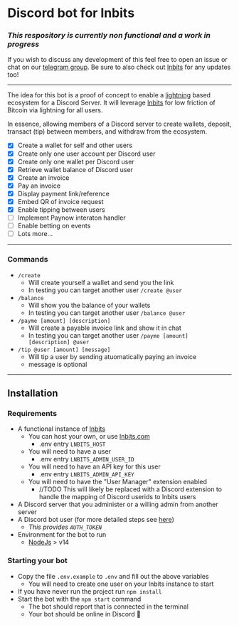 # Discord bot for lnbits

### _This respository is currently non functional and a work in progress_

If you wish to discuss any development of this feel free to open an issue or chat on our [telegram group](https://t.me/joinchat/dh4xD_LwlAphOWNk).
Be sure to also check out [lnbits](https://github.com/lnbits/lnbits) for any updates too!

---

The idea for this bot is a proof of concept to enable a [lightning](https://lightning.network/) based ecosystem for a Discord Server. It will leverage [lnbits](https://github.com/lnbits/lnbits) for low friction of Bitcoin via lightning for all users. 

In essence, allowing members of a Discord server to create wallets, deposit, transact (tip) between members, and withdraw from the ecosystem.

- [x] Create a wallet for self and other users
- [x] Create only one user account per Discord user
- [x] Create only one wallet per Discord user
- [x] Retrieve wallet balance of Discord user
- [x] Create an invoice
- [X] Pay an invoice
- [x] Display payment link/reference
- [x] Embed QR of invoice request
- [X] Enable tipping between users
- [ ] Implement Paynow interaton handler
- [ ] Enable betting on events
- [ ] Lots more...

---

### Commands

- `/create`
  - Will create yourself a wallet and send you the link
  - In testing you can target another user `/create @user`
- `/balance` 
  - Will show you the balance of your wallets
  - In testing you can target another user `/balance @user`
- `/payme [amount] [description]`
  - Will create a payable invoice link and show it in chat
  - In testing you can target another user `/payme [amount] [description] @user`
- `/tip @user [amount] [message]`
  - Will tip a user by sending atuomatically paying an invoice
  - message is optional

---

## Installation

### Requirements
- A functional instance of [lnbits](https://github.com/lnbits/lnbits)
  - You can host your own, or use [lnbits.com](https://lnbits.com)
    - .env entry `LNBITS_HOST`
  - You will need to have a user 
    - .env entry `LNBITS_ADMIN_USER_ID`
  - You will need to have an API key for this user 
    - .env entry `LNBITS_ADMIN_API_KEY`
  - You will need to have the "User Manager" extension enabled
    - //TODO This will likely be replaced with a Discord extension to handle the mapping of Discord userids to lnbits users
- A Discord server that you administer or a willing admin from another server
- A Discord bot user (for more detailed steps see [here](./docs/discord_bot.md)) 
  - _This provides `AUTH_TOKEN`_
- Environment for the bot to run
  - [NodeJs](https://nodejs.org/en/download/current/) > v14

### Starting your bot
- Copy the file `.env.example` to `.env` and fill out the above variables
  - You will need to create one user on your lnbits instance to start
- If you have never run the project run `npm install`
- Start the bot with the `npm start` command
  - The bot should report that is connected in the terminal
  - Your bot should be online in Discord 🎉

